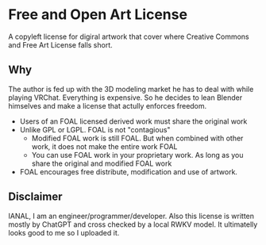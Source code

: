 # Free and Open Art License

A copyleft license for digiral artwork that cover where Creative Commons and Free Art License falls short.

## Why

The author is fed up with the 3D modeling market he has to deal with while playing VRChat. Everything is expensive. So he decides to lean Blender himselves and make a license that actully enforces freedom.

* Users of an FOAL licensed derived work must share the original work
* Unlike GPL or LGPL. FOAL is not "contagious"
  * Modified FOAL work is still FOAL. But when combined with other work, it does not make the entire work FOAL
  * You can use FOAL work in your proprietary work. As long as you share the original and modified FOAL work
* FOAL encourages free distribute, modification and use of artwork.

## Disclaimer

IANAL, I am an engineer/programmer/developer. Also this license is written mostly by ChatGPT and cross checked by a local RWKV model. It ultimatelly looks good to me so I uploaded it.
